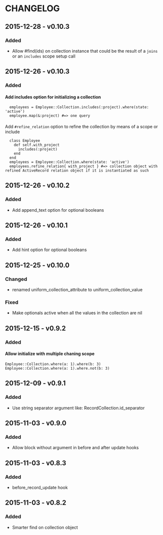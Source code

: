 CHANGELOG
=========

2015-12-28 - v0.10.3
--------------------
### Added
* Allow #find(ids) on collection instance that could be the result of a
  `joins` or an `includes` scope setup call

2015-12-26 - v0.10.3
--------------------
### Added
#### Add includes option for initializing a collection
```
  employees = Employee::Collection.includes(:project).where(state: 'active')
  employee.map(&:project) #=> one query
```

####
Add `#refine_relation` option to refine the collection by means of a
scope or include
```
  class Employee
    def self.with_project
      includes(:project)
    end
  end
  employees = Employee::Collection.where(state: 'active')
  employees.refine_relation{ with_project } #=> collection object with refined ActiveRecord relation object if it is instantiated as such
```

2015-12-26 - v0.10.2
--------------------
### Added
* Add append_text option for optional booleans

2015-12-26 - v0.10.1
--------------------
### Added
* Add hint option for optional booleans

2015-12-25 - v0.10.0
--------------------
### Changed
* renamed uniform_collection_attribute to uniform_collection_value

### Fixed
* Make optionals active when all the values in the collection are nil

2015-12-15 - v0.9.2
-------------------

### Added
#### Allow initialize with multiple chaning scope
```
Employee::Collection.where(a: 1).where(b: 3)
Employee::Collection.where(a: 1).where.not(b: 3)
```

2015-12-09 - v0.9.1
-------------------

### Added
* Use string separator argument like: RecordCollection.id\_separator

2015-11-03 - v0.9.0
-------------------

### Added
* Allow block without argument in before and after update hooks

2015-11-03 - v0.8.3
-------------------

### Added
* before\_record\_update hook


2015-11-03 - v0.8.2
-------------------

### Added
* Smarter find on collection object
